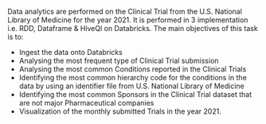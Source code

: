 Data analytics are performed on the Clinical Trial from the U.S. National Library of Medicine for the year 2021. It is performed in 3 implementation i.e. RDD, Dataframe & HiveQl on Databricks. The main objectives of this task is to:
 - Ingest the data onto Databricks
 - Analysing the most frequent type of Clinical Trial submission
 - Analysing the most common Conditions reported in the Clinical Trials
 - Identifying the most common hierarchy code for the conditions in the data by using an identifier file from U.S. National Library of Medicine
 - Identifying the most common Sponsors in the Clinical Trial dataset that are not major Pharmaceutical companies
 - Visualization of the monthly submitted Trials in the year 2021.
